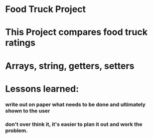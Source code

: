 # Food Truck Project

# This Project compares food truck ratings

# Arrays, string, getters, setters

# Lessons learned:
### write out on paper what needs to be done and ultimately shown to the user

### don't over think it, it's easier to plan it out and work the problem.
